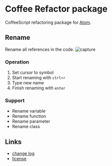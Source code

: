 # Coffee Refactor package
CoffeeScript refactoring package for [Atom](https://atom.io/).

## Rename
Rename all references in the code.
![capture](https://cloud.githubusercontent.com/assets/514164/2685785/baded014-c1d5-11e3-88d6-fe494ce36e0e.gif)

### Operation
1. Set cursor to symbol
2. Start renaming with `ctrl+r`
3. Type new name
4. Finish renaming with `enter`

### Support
* Rename variable
* Rename function
* Rename parameter
* Rename class

## Links
* [change log](CHANGELOG.md)
* [license](LICENSE.md)

